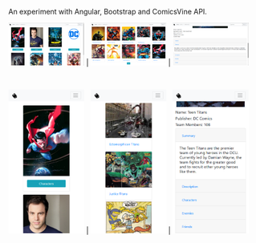 An experiment with Angular, Bootstrap and ComicsVine API.

<img src="screenshots\web-01.png" width="30%"/> | <img src="screenshots\web-02.png" width="30%"/> | <img src="screenshots\web-03.png" width="30%"/>

<br/>

<img src="screenshots\mob-01.png" width="30%"/> | <img src="screenshots\mob-02.png" width="30%"/> | <img src="screenshots\mob-03.png" width="30%"/>
